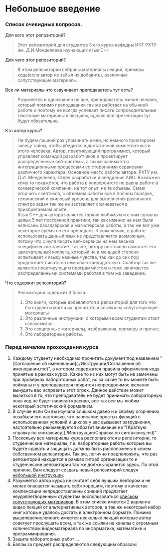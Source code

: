 Небольшое введение
====================

### Список очевидных вопросов.
Для кого этот репозиторий?
> Этот репозиторий для студентов 3 его курса кафедры ИКТ РХТУ им. Д.И.Менделеева изучающих язык С++

Для чего этот репозиторий?
> В этом репозитории собраны материалы лекций, примеры кода(если автор не забыл их добавить), различные сопутствующие материалы.

Все ли материалы что озвучивает преподаватель тут есть?
> Разумеется и однозначно не все, преподаватель живой человек, который помимо преподавания так же работает на обычной работе и поэтому не всегда успевает писать сопроводительные текстовые материалы к лекциям, однако все презентации тут будут обязательно.

Кто автор курса?
> Не будем лишний раз упоминать имен, но немного приоткроем завесу тайны, чтобы убедится в достаточной компетентности этого человека. Автор, практикующий программист, который управляет командой разработчиков и проектирует распределенные веб-системы, а также занимается интеграционными процессами со сторонними сервисами различного характера. Основное место работы автора: РХТУ им. Д.И. Менделеева, Отдел разработки и внедрения АИС. Возможно кому то покажется, что работа в университете не равна работе в коммерческой компании, не тот опыт, не те объемы. Смею огорчить скептиков, с объемом работы все в полном порядке, технический и скиловый уровень для выполнения различного спектра задач так же не заставляет сомневаться в приобретаемом опыте..  
> Язык С++ для автора является горячо любимым и с ним связаны целых 5 лет постоянной практики, так как именно на нем были написаны бакалаврская и магистерская работы, а так же вот уже некоторое время он его преподает. К сожалению, в работе использовать данный язык не представляется возможным, потому что с нуля писать веб-сервисы на нем весьма специфическое занятие.
> Так же, автору постоянно помогает его замечательный коллега, который не в меньшей степени испытывает к языку нежные чувства, так как до сих пор продолжает писать на нем свою кандидатскую. Соавтор так же является практикующим программистом и тоже занимается распределенными системами работая в том же заведение.

Что содержит репозиторий?
> Репозиторий содержит 3 блока:
> 1. Это книги, которые добавляются в репозиторий для того что бы студенты могли их прочитать и ссылки на сопутствующие материалы
> 2. Это различные инструкции, с которыми всем студентам стоит ознакомится.
> 3. Это лекционные материалы, изображения, примеры и прочее.
> 4. Это лабораторные работы.


### Перед началом прохождения курса
1. Каждому студенту необходимо прочитать документ под названием "[Соглашение об именовании](./Инструкции/Соглашение об именовании.md)", в котором содержатся правила оформления кода принятые в рамках курса. Какие то из них могут быть не замечены при проверках лабораторных работ, но за какие то вы можете быть пойманы и у преподавателя появится непреодолимое желание вынудить вас исправить этот огрех. Данное действие может вылиться в то, что преподаватель не будет принимать лабораторную пока код не будет написан красиво, все так все мы любим некоторый эстетический формализм.
2. В случае если Си вы изучали слишком давно и к своему огорчению позабыли его настолько, что написание простых функций с использованием условий и циклов у вас вызывает затруднения, настоятельно рекомендуется обратит внимание на "[Краткую справку по синтаксису](./Инструкции/Справка по синтаксису.md)" 
3. Поскольку все материалы курса располагаются в репозитории, то студенческие материалы, т.е. лабораторные работы которые вы будете сдавать и защищать должны быть расположены в своем собственном репозитории. Так же, логично предположить, что раз репозиторий находится в рамках гитхаб организации то и студенческие репозитории так же должны хранится здесь. По этой причине, Вам следует создать новый репозиторий следуя [небольшой инструкции](./Инструкции/Создание%20репозитория/Инструкция.md).
4. Разумеется автор курса не считает себя лучшим лектором и не менее опасается называть себя хорошим, поэтому в качестве компенсации непредоставленных знаний предлагает неудовлетворенным студентам воспользоваться [списком сопутствующих материалов](./Дополнительные%20материалы/README.MD). В этом списке имеется 2 варианта видео лекций от альтернативных авторов, а так же некоторый набор книг которые удалось достать в электронном формате. Помимо вышеперечисленного имеется несколько лекций которые автор советует прослушать всем, а так же ссылки на каналы с огромным количеством видеоматериала по информатике, математике и программирования.
5. Защита лабораторных работ ...
6. Баллы за предмет распределяются следующим образом: 